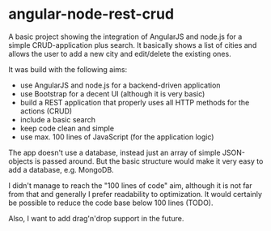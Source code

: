 angular-node-rest-crud
======================

A basic project showing the integration of AngularJS and node.js for a simple CRUD-application plus search. It basically shows a list of cities and allows the user to add a new city and edit/delete the existing ones.

It was build with the following aims:

* use AngularJS and node.js for a backend-driven application
* use Bootstrap for a decent UI (although it is very basic)
* build a REST application that properly uses all HTTP methods for the actions (CRUD)
* include a basic search
* keep code clean and simple
* use max. 100 lines of JavaScript (for the application logic)

The app doesn't use a database, instead just an array of simple JSON-objects is passed around. But the basic structure would make it very easy to add a database, e.g. MongoDB.

I didn't manage to reach the "100 lines of code" aim, although it is not far from that and generally I prefer readability to optimization. It would certainly be possible to reduce the code base below 100 lines (TODO).

Also, I want to add drag'n'drop support in the future.
